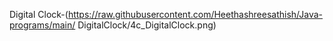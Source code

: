 Digital Clock-(https://raw.githubusercontent.com/Heethashreesathish/Java-programs/main/
DigitalClock/4c_DigitalClock.png)
